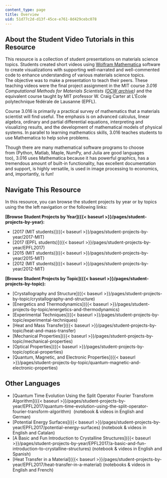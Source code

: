 ```yaml
---
content_type: page
title: Overview
uid: 51d77c2d-d13f-45ce-e761-8d429cebc078
---
```


About the Student Video Tutorials in this Resource
--------------------------------------------------

This resource is a collection of student presentations on materials science topics. Students created short videos using [Wolfram Mathematica](https://www.wolfram.com/mathematica/) software to create visualizations with supporting well-narrated and well-commented code to enhance understanding of various materials science topics. The objective was to make a presentation to teach their peers. These teaching videos were the final project assignment in the MIT course _3.016 Computational Methods for Materials Scientists ([OCW archive](/courses/3-016-mathematics-for-materials-scientists-and-engineers-fall-2005/))_ and the equivalent course taught by MIT professor W. Craig Carter at L'École polytechnique fédérale de Lausanne (EPFL).

Course 3.016 is primarily a practical survey of mathematics that a materials scientist will find useful. The emphasis is on advanced calculus, linear algebra, ordinary and partial differential equations, interpreting and visualizing results, and the development of mathematical models of physical systems. In parallel to learning mathematics skills, 3.016 teaches students to use Mathematica to help solve problems.

Though there are many mathematical software programs to choose from (Python, Matlab, Maple, NumPy, and Julia are good languages too), 3.016 uses Mathematica because it has powerful graphics, has a tremendous amount of built-in functionality, has excellent documentation and support, is highly versatile, is used in image processing to economics, and, importantly, is fun!

Navigate This Resource
----------------------

In this resource, you can browse the student projects by year or by topics using the the left navigation or the following links:

**[Browse Student Projects by Year]({{< baseurl >}}/pages/student-projects-by-year):**

*   [2017 (MIT students)]({{< baseurl >}}/pages/student-projects-by-year/2017-MIT)
*   [2017 (EPFL students)]({{< baseurl >}}/pages/student-projects-by-year/EPFL2017)
*   [2015 (MIT students)]({{< baseurl >}}/pages/student-projects-by-year/2015-MIT)
*   [2012 (MIT students)]({{< baseurl >}}/pages/student-projects-by-year/2012-MIT)

**[Browse Student Projects by Topic]({{< baseurl >}}/pages/student-projects-by-topic):**

*   [Crystallography and Structure]({{< baseurl >}}/pages/student-projects-by-topic/crystallography-and-structure)
*   [Energetics and Thermodynamics]({{< baseurl >}}/pages/student-projects-by-topic/energetics-and-thermodynamics)
*   [Experimental Techniques]({{< baseurl >}}/pages/student-projects-by-topic/experimental-techniques)
*   [Heat and Mass Transfer]({{< baseurl >}}/pages/student-projects-by-topic/heat-and-mass-transfer)
*   [Mechanical Properties]({{< baseurl >}}/pages/student-projects-by-topic/mechanical-properties)
*   [Optical Properties]({{< baseurl >}}/pages/student-projects-by-topic/optical-properties)
*   [Quantum, Magnetic, and Electronic Properties]({{< baseurl >}}/pages/student-projects-by-topic/quantum-magnetic-and-electronic-properties)

Other Languages
---------------

*   [Quantum Time Evolution Using the Split Operator Fourier Transform Algorithm]({{< baseurl >}}/pages/student-projects-by-year/EPFL2017/quantum-time-evolution-using-the-split-operator-fourier-transform-algorithm)  (notebook & videos in English and German)
*   [Potential Energy Surfaces]({{< baseurl >}}/pages/student-projects-by-year/EPFL2017/potential-energy-surfaces)﻿ (notebook & videos in English and Catalan)
*   [A Basic and Fun Introduction to Crystalline Structures]({{< baseurl >}}/pages/student-projects-by-year/EPFL2017/a-basic-and-fun-introduction-to-crystalline-structures)﻿ (notebook & videos in English and Spanish)
*   [Heat Transfer in a Material]({{< baseurl >}}/pages/student-projects-by-year/EPFL2017/heat-transfer-in-a-material)﻿ (notebooks & videos in English and French)